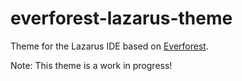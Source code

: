 # everforest-lazarus-theme
Theme for the Lazarus IDE based on [Everforest](https://github.com/sainnhe/everforest).

Note: This theme is a work in progress!
